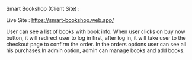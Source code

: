 Smart Bookshop (Client Site) :

Live Site : https://smart-bookshop.web.app/


User can see a list of books with book info. When user clicks on buy now button, it will redirect user to log in first, after log in, it will take user to the checkout page to confirm the order. In the orders options user can see all his purchases.In admin option, admin can manage books and add books.
